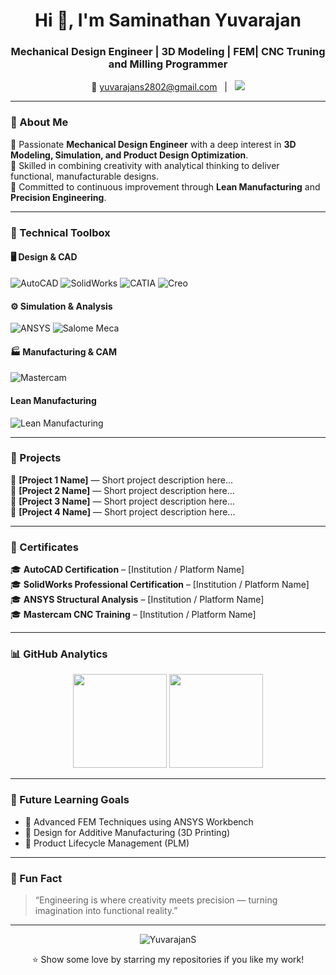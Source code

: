 <!-- Title and Contact -->
<h1 align="center">Hi 👋, I'm Saminathan Yuvarajan</h1>
<h3 align="center">Mechanical Design Engineer | 3D Modeling | FEM| CNC Truning and Milling Programmer</h3>

<p align="center">
  📧 <a href="mailto:yuvarajans2802@gmail.com">yuvarajans2802@gmail.com</a>  
  &nbsp;&nbsp;|&nbsp;&nbsp;
  <a href="https://www.linkedin.com/in/yuvarajan-saminathan-06235221b">
    <img src="https://img.shields.io/badge/LinkedIn-Connect-blue?style=flat&logo=linkedin"/>
  </a>
</p>

---

### 🧠 About Me

🔹 Passionate **Mechanical Design Engineer** with a deep interest in **3D Modeling, Simulation, and Product Design Optimization**.  
🔹 Skilled in combining creativity with analytical thinking to deliver functional, manufacturable designs.  
🔹 Committed to continuous improvement through **Lean Manufacturing** and **Precision Engineering**.  

---

### 🧰 Technical Toolbox

#### 🖥️ Design & CAD
![AutoCAD](https://img.shields.io/badge/AutoCAD-E34F26?style=for-the-badge&logo=autodesk&logoColor=white)
![SolidWorks](https://img.shields.io/badge/SolidWorks-FF0000?style=for-the-badge&logo=dassaultsystemes&logoColor=white)
![CATIA](https://img.shields.io/badge/CATIA-005386?style=for-the-badge&logo=dassaultsystemes&logoColor=white)
![Creo](https://img.shields.io/badge/Creo-008000?style=for-the-badge&logo=ptc&logoColor=white)

#### ⚙️ Simulation & Analysis
![ANSYS](https://img.shields.io/badge/ANSYS-FFB300?style=for-the-badge&logo=ansys&logoColor=black)
![Salome Meca](https://img.shields.io/badge/Salome%20Meca-00599C?style=for-the-badge&logoColor=white)

#### 🏭 Manufacturing & CAM
![Mastercam](https://img.shields.io/badge/Mastercam-DC143C?style=for-the-badge&logoColor=white)
#### Lean Manufacturing
![Lean Manufacturing](https://img.shields.io/badge/5S%20&%205M-008080?style=for-the-badge)

---

### 🧩 Projects

📌 **[Project 1 Name]** — Short project description here...  
📌 **[Project 2 Name]** — Short project description here...  
📌 **[Project 3 Name]** — Short project description here...  
📌 **[Project 4 Name]** — Short project description here...  


---

### 🏅 Certificates

🎓 **AutoCAD Certification** – [Institution / Platform Name]  
🎓 **SolidWorks Professional Certification** – [Institution / Platform Name]  
🎓 **ANSYS Structural Analysis** – [Institution / Platform Name]  
🎓 **Mastercam CNC Training** – [Institution / Platform Name]  


---

### 📊 GitHub Analytics

<p align="center">
  <img src="https://github-readme-stats.vercel.app/api?username=YuvarajanS&show_icons=true&theme=tokyonight" height="150"/>
  <img src="https://github-readme-stats.vercel.app/api/top-langs/?username=YuvarajanS&layout=compact&theme=tokyonight" height="150"/>
</p>

---

### 🎯 Future Learning Goals

- 🔹 Advanced FEM Techniques using ANSYS Workbench  
- 🔹 Design for Additive Manufacturing (3D Printing)  
- 🔹 Product Lifecycle Management (PLM)  

---

### 🧩 Fun Fact  
> “Engineering is where creativity meets precision — turning imagination into functional reality.”

---

<p align="center">
  <img src="https://komarev.com/ghpvc/?username=YuvarajanS&label=Profile%20Views&color=0e75b6&style=flat" alt="YuvarajanS" />
</p>

<p align="center">
  ⭐ Show some love by starring my repositories if you like my work!
</p>
